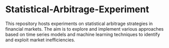 # Statistical-Arbitrage-Experiment
This repository hosts experiments on statistical arbitrage strategies in financial markets. The aim is to explore and implement various approaches based on time series models and machine learning techniques to identify and exploit market inefficiencies.
